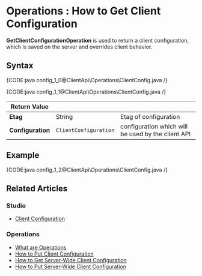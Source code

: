 ﻿# Operations : How to Get Client Configuration

**GetClientConfigurationOperation** is used to return a client configuration, which is saved on the server and overrides client behavior. 

## Syntax

{CODE:java config_1_0@ClientApi\Operations\ClientConfig.java /}

{CODE:java config_1_1@ClientApi\Operations\ClientConfig.java /}

| Return Value | | |
| ------------- | ----- | ---- |
| **Etag** | String | Etag of configuration |
| **Configuration** | `ClientConfiguration` | configuration which will be used by the client API |

## Example

{CODE:java config_1_2@ClientApi\Operations\ClientConfig.java /}

## Related Articles

### Studio

- [Client Configuration](../../../../studio/server/client-configuration)

### Operations

- [What are Operations](../../../../client-api/operations/what-are-operations)
- [How to Put Client Configuration](../../../../client-api/operations/maintenance/configuration/put-client-configuration)
- [How to Get Server-Wide Client Configuration](../../../../client-api/operations/server-wide/configuration/get-serverwide-client-configuration)
- [How to Put Server-Wide Client Configuration](../../../../client-api/operations/server-wide/configuration/put-serverwide-client-configuration)
